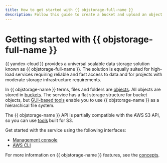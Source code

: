 ```yaml
---
title: How to get started with {{ objstorage-full-name }}
description: Follow this guide to create a bucket and upload an object to it.
---
```


# Getting started with {{ objstorage-full-name }}

{{ yandex-cloud }} provides a universal scalable data storage solution known as {{ objstorage-full-name }}. The solution is equally suited for high-load services requiring reliable and fast access to data and for projects with moderate storage infrastructure requirements.

In {{ objstorage-name }} terms, files and folders are [objects](../concepts/object.md). All objects are stored in [buckets](../concepts/bucket.md). The service has a flat storage structure for bucket objects, but [GUI-based tools](../tools/index.md#file-browser) enable you to use {{ objstorage-name }} as a hierarchical file system.

The {{ objstorage-name }} API is partially compatible with the AWS S3 API, so you can use [tools](../tools/index.md) built for S3.

Get started with the service using the following interfaces:
* [Management console](../quickstart.md)
* [AWS CLI](quickstart-aws-cli.md)

For more information on {{ objstorage-name }} features, see the [concepts](../concepts/index.md).